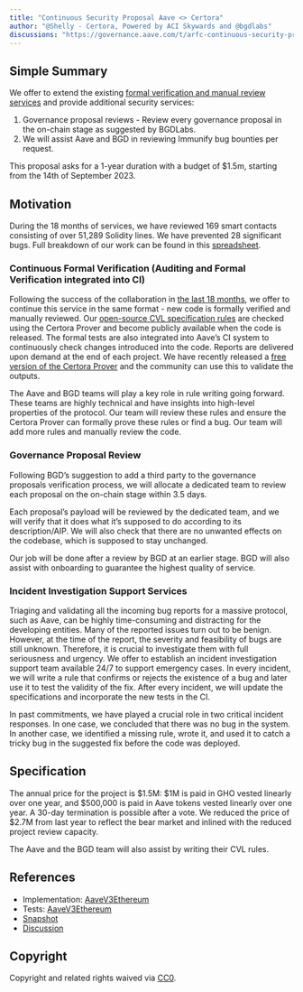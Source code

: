 ```yaml
---
title: "Continuous Security Proposal Aave <> Certora"
author: "@Shelly - Certora, Powered by ACI Skywards and @bgdlabs"
discussions: "https://governance.aave.com/t/arfc-continuous-security-proposal-aave-certora/15732"
---
```


## Simple Summary

We offer to extend the existing [formal verification and manual review services](https://governance.aave.com/t/security-and-agility-of-aave-smart-contracts-via-continuous-formal-verification/10181) and provide additional security services:

1. Governance proposal reviews - Review every governance proposal in the on-chain stage as suggested by BGDLabs.
2. We will assist Aave and BGD in reviewing Immunify bug bounties per request.

This proposal asks for a 1-year duration with a budget of $1.5m, starting from the 14th of September 2023.

## Motivation

During the 18 months of services, we have reviewed 169 smart contacts consisting of over 51,289 Solidity lines. We have prevented 28 significant bugs. Full breakdown of our work can be found in this [spreadsheet](https://docs.google.com/spreadsheets/d/1DOU1TniPHNmbrgz-Sy7zduoP9BJrsZkP_cTGRDuiwwg/edit#gid=967449577).

### Continuous Formal Verification (Auditing and Formal Verification integrated into CI)

Following the success of the collaboration in [the last 18 months](https://governance.aave.com/t/security-and-agility-of-aave-smart-contracts-via-continuous-formal-verification/10181/19), we offer to continue this service in the same format - new code is formally verified and manually reviewed. Our [open-source CVL specification rules](https://github.com/Certora/aave-verification-projects-TOC) are checked using the Certora Prover and become publicly available when the code is released. The formal tests are also integrated into Aave’s CI system to continuously check changes introduced into the code. Reports are delivered upon demand at the end of each project. We have recently released a [free version of the Certora Prover](https://www.certora.com/signup?plan=prover) and the community can use this to validate the outputs.

The Aave and BGD teams will play a key role in rule writing going forward. These teams are highly technical and have insights into high-level properties of the protocol. Our team will review these rules and ensure the Certora Prover can formally prove these rules or find a bug. Our team will add more rules and manually review the code.

### Governance Proposal Review

Following BGD’s suggestion to add a third party to the governance proposals verification process, we will allocate a dedicated team to review each proposal on the on-chain stage within 3.5 days.

Each proposal’s payload will be reviewed by the dedicated team, and we will verify that it does what it’s supposed to do according to its description/AIP. We will also check that there are no unwanted effects on the codebase, which is supposed to stay unchanged.

Our job will be done after a review by BGD at an earlier stage. BGD will also assist with onboarding to guarantee the highest quality of service.

### Incident Investigation Support Services

Triaging and validating all the incoming bug reports for a massive protocol, such as Aave, can be highly time-consuming and distracting for the developing entities. Many of the reported issues turn out to be benign. However, at the time of the report, the severity and feasibility of bugs are still unknown. Therefore, it is crucial to investigate them with full seriousness and urgency. We offer to establish an incident investigation support team available 24/7 to support emergency cases. In every incident, we will write a rule that confirms or rejects the existence of a bug and later use it to test the validity of the fix. After every incident, we will update the specifications and incorporate the new tests in the CI.

In past commitments, we have played a crucial role in two critical incident responses. In one case, we concluded that there was no bug in the system. In another case, we identified a missing rule, wrote it, and used it to catch a tricky bug in the suggested fix before the code was deployed.

## Specification

The annual price for the project is $1.5M: $1M is paid in GHO vested linearly over one year, and $500,000 is paid in Aave tokens vested linearly over one year. A 30-day termination is possible after a vote. We reduced the price of $2.7M from last year to reflect the bear market and inlined with the reduced project review capacity.

The Aave and the BGD team will also assist by writing their CVL rules.

## References

- Implementation: [AaveV3Ethereum](https://github.com/bgd-labs/aave-proposals-v3/blob/main/src/20231212_AaveV3Ethereum_ContinuousSecurityProposalAaveCertora/AaveV3Ethereum_ContinuousSecurityProposalAaveCertora_20231212.sol)
- Tests: [AaveV3Ethereum](https://github.com/bgd-labs/aave-proposals-v3/blob/main/src/20231212_AaveV3Ethereum_ContinuousSecurityProposalAaveCertora/AaveV3Ethereum_ContinuousSecurityProposalAaveCertora_20231212.t.sol)
- [Snapshot](https://snapshot.org/#/aave.eth/proposal/0x3f379dfb0bebc149756997aeccb5e5b916c63e84c1236c0825d09211603a002d)
- [Discussion](https://governance.aave.com/t/arfc-continuous-security-proposal-aave-certora/15732)

## Copyright

Copyright and related rights waived via [CC0](https://creativecommons.org/publicdomain/zero/1.0/).
